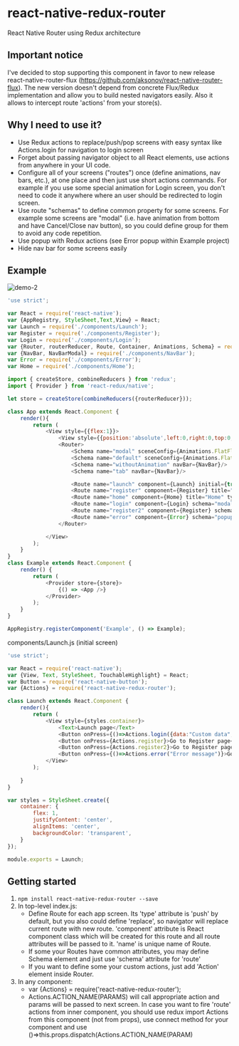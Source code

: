 # react-native-redux-router
React Native Router using Redux architecture

## Important notice
I've decided to stop supporting this component in favor to new release react-native-router-flux (https://github.com/aksonov/react-native-router-flux).
The new version doesn't depend from concrete Flux/Redux implementation and allow you to build nested navigators easily. Also it allows to intercept route 'actions'
from your store(s).

## Why I need to use it?
- Use Redux actions to replace/push/pop screens with easy syntax like Actions.login for navigation to login screen
- Forget about passing navigator object to all React elements, use actions from anywhere in your UI code.
- Configure all of your screens ("routes") once (define animations, nav bars, etc.), at one place and then just use short actions commands. For example if you use some special animation for Login screen, you don't need to code it anywhere where an user should be redirected to login screen.
- Use route "schemas" to define common property for some screens. For example some screens are "modal" (i.e. have animation from bottom and have Cancel/Close nav button), so you could define group for them to avoid any code repetition.
- Use popup with Redux actions (see Error popup within Example project)
- Hide nav bar for some screens easily

## Example
![demo-2](https://cloud.githubusercontent.com/assets/1321329/9466261/de64558e-4b33-11e5-8ada-0fcd49442769.gif)


```javascript
'use strict';

var React = require('react-native');
var {AppRegistry, StyleSheet,Text,View} = React;
var Launch = require('./components/Launch');
var Register = require('./components/Register');
var Login = require('./components/Login');
var {Router, routerReducer, Route, Container, Animations, Schema} = require('react-native-redux-router');
var {NavBar, NavBarModal} = require('./components/NavBar');
var Error = require('./components/Error');
var Home = require('./components/Home');

import { createStore, combineReducers } from 'redux';
import { Provider } from 'react-redux/native';

let store = createStore(combineReducers({routerReducer}));

class App extends React.Component {
    render(){
        return (
            <View style={{flex:1}}>
                <View style={{position:'absolute',left:0,right:0,top:0,bottom:0,backgroundColor:'#F5FCFF'}}/>
                <Router>
                    <Schema name="modal" sceneConfig={Animations.FlatFloatFromBottom} navBar={NavBarModal}/>
                    <Schema name="default" sceneConfig={Animations.FlatFloatFromRight} navBar={NavBar}/>
                    <Schema name="withoutAnimation" navBar={NavBar}/>
                    <Schema name="tab" navBar={NavBar}/>

                    <Route name="launch" component={Launch} initial={true} hideNavBar={true} title="Launch"/>
                    <Route name="register" component={Register} title="Register"/>
                    <Route name="home" component={Home} title="Home" type="replace"/>
                    <Route name="login" component={Login} schema="modal"/>
                    <Route name="register2" component={Register} schema="withoutAnimation"/>
                    <Route name="error" component={Error} schema="popup"/>
                </Router>

            </View>
        );
    }
}
class Example extends React.Component {
    render() {
        return (
            <Provider store={store}>
                {() => <App />}
            </Provider>
        );
    }
}

AppRegistry.registerComponent('Example', () => Example);
```

components/Launch.js (initial screen)
```javascript
'use strict';

var React = require('react-native');
var {View, Text, StyleSheet, TouchableHighlight} = React;
var Button = require('react-native-button');
var {Actions} = require('react-native-redux-router');

class Launch extends React.Component {
    render(){
        return (
            <View style={styles.container}>
                <Text>Launch page</Text>
                <Button onPress={()=>Actions.login({data:"Custom data", title:'Custom title' })}>Go to Login page</Button>
                <Button onPress={Actions.register}>Go to Register page</Button>
                <Button onPress={Actions.register2}>Go to Register page without animation</Button>
                <Button onPress={()=>Actions.error("Error message")}>Go to Error page</Button>
            </View>
        );
    
    }
}

var styles = StyleSheet.create({
    container: {
        flex: 1,
        justifyContent: 'center',
        alignItems: 'center',
        backgroundColor: 'transparent',
    }
});

module.exports = Launch;
```

## Getting started
1. `npm install react-native-redux-router --save`
2. In top-level index.js:
    * Define Route for each app screen. Its 'type' attribute is 'push' by default, but you also could define 'replace', so navigator will replace current route with new route.
'component' attribute is React component class which will be created for this route and all route attributes will be passed to it.
'name' is unique name of Route.
    * If some your Routes have common attributes, you may define Schema element and just use 'schema' attribute for 'route'
    * If you want to define some your custom actions, just add 'Action' element inside Router.
3. In any component:
    * var {Actions} = require('react-native-redux-router');
    * Actions.ACTION_NAME(PARAMS) will call appropriate action and params will be passed to next screen. In case you want to fire 'route' actions from inner component, you should use redux import Actions from this component (not from props), use connect method for your component and use ()=>this.props.dispatch(Actions.ACTION_NAME(PARAM) 


